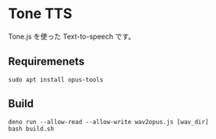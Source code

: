 # Tone TTS

Tone.js を使った Text-to-speech です。

## Requiremenets

```
sudo apt install opus-tools
```

## Build

```
deno run --allow-read --allow-write wav2opus.js [wav_dir]
bash build.sh
```
